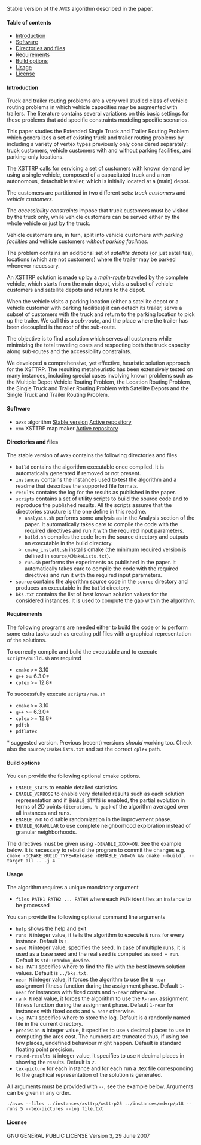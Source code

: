 Stable version of the `AVXS` algorithm described in the paper.

#### Table of contents
<!--ts-->
   * [Introduction](#introduction)
   * [Software](#software)
   * [Directories and files](#directories-and-files)
   * [Requirements](#requirements)
   * [Build options](#build-options)
   * [Usage](#usage)
   * [License](#license)
<!--te-->

#### Introduction
Truck and trailer routing problems are a very well studied class of vehicle routing problems in which vehicle capacities may be augmented with trailers. The literature contains several variations on this basic settings for these problems that add specific constraints modeling specific scenarios.


This paper studies the Extended Single Truck and Trailer Routing Problem which generalizes a set of existing truck and trailer routing problems by including a variety of vertex types previously only considered separately: truck customers, vehicle customers with and without parking facilities, and parking-only locations.


The XSTTRP calls for servicing a set of customers with known demand by using a single vehicle, composed of a capacitated truck and a non-autonomous, detachable trailer, which is initially located at a (main) depot.


The customers are partitioned in two different sets: *truck customers* and *vehicle customers*.


The *accessibility constraints* impose that truck customers must be visited by the truck only, while vehicle customers can be served either by the whole vehicle or just by the truck.


Vehicle customers are, in turn, split into vehicle customers *with parking facilities* and vehicle customers *without parking facilities*.


The problem contains an additional set of *satellite depots* (or just satellites), locations (which are not customers) where the trailer may be parked whenever necessary.


An XSTTRP solution is made up by a *main-route* traveled by the complete vehicle, which starts from the main depot, visits a subset of vehicle customers and satellite depots and returns to the depot.


When the vehicle visits a parking location (either a satellite depot or a vehicle customer with parking facilities) it can detach its trailer, serve a subset of customers with the truck and return to the parking location to pick up the trailer. We call this a *sub-route*, and the place where the trailer has been decoupled is the *root* of the sub-route.


The objective is to find a solution which serves all customers while minimizing the total traveling costs and respecting both the truck capacity along sub-routes and the accessibility constraints.


We developed a comprehensive, yet effective, heuristic solution approach for the XSTTRP. The resulting metaheuristic has been extensively tested on many instances, including special cases involving known problems such as the Multiple Depot Vehicle Routing Problem, the Location Routing Problem, the Single Truck and Trailer Routing Problem with Satellite Depots and the Single Truck and Trailer Routing Problem.

#### Software
- `avxs` algorithm [Stable version](https://github.com/acco93/avxs/archive/master.zip) [Active repository](#)
- `xmm` XSTTRP map maker [Active repository](https://github.com/acco93/xmm)

#### Directories and files
The stable version of `AVXS` contains the following directories and files
- `build` contains the algorithm executable once compiled. It is automatically generated if removed or not present.
- `instances` contains the instances used to test the algorithm and a readme that describes the supported file formats. 
- `results` contains the log for the results as published in the paper.
- `scripts` contains a set of utility scripts to build the source code and to reproduce the published results.
 All the scripts assume that the directories structure is the one define in this readme. 
  - `analysis.sh` performs some analysis as in the Analysis section of the paper. It automatically takes care to compile the code with the required directives and run it with the required input parameters.
  - `build.sh` compiles the code from the source directory and outputs an executable in the build directory.
  - `cmake_install.sh` installs cmake (the minimum required version is defined in `source/CMakeLists.txt`).
  - `run.sh` performs the experiments as published in the paper. It automatically takes care to compile the code with the required directives and run it with the required input parameters.
- `source` contains the algorithm source code in the `source` directory and produces an executable in the `build` directory.
- `bks.txt` contains the list of best known solution values for the considered instances. It is used to compute the gap within the algorithm.

#### Requirements
The following programs are needed either to build the code or to perform some extra tasks such as creating pdf files with a graphical representation of the solutions. 

To correctly compile and build the executable and to execute `scripts/build.sh` are required
- `cmake` >= 3.10
- `g++` >= 6.3.0*
- `cplex` >= 12.8*

To successfully execute `scripts/run.sh`
- `cmake` >= 3.10
- `g++` >= 6.3.0*
- `cplex` >= 12.8*
- `pdftk`
- `pdflatex`


\* suggested version. Previous (recent) versions *should* working too.
Check also the `source/CMakeLists.txt` and set the correct `cplex` path.

#### Build options
You can provide the following optional cmake options.
- `ENABLE_STATS` to enable detailed statistics.
- `ENABLE_VERBOSE` to enable very detailed results such as each solution representation and if `ENABLE_STATS` is enabled, the partial evolution in terms of 2D points `(iteration, % gap)` of the algorithm averaged over all instances and runs.
- `ENABLE_VND` to disable randomization in the improvement phase.
- `ENABLE_NGRANULAR` to use complete neighborhood exploration instead of granular neighborhoods.

The directives must be given using `-DENABLE_XXXX=ON`. See the example below.
It is necessary to rebuild the program to commit the changes e.g. `cmake -DCMAKE_BUILD_TYPE=Release -DENABLE_VND=ON && cmake --build . --target all -- -j 4`


#### Usage
The algorithm requires a unique mandatory argument
- `files PATH1 PATH2 ... PATHN` where each `PATH` identifies an instance to be processed

You can provide the following optional command line arguments
- `help` shows the help and exit
- `runs N` integer value, it tells the algorithm to execute `N` runs for every instance. Default is `1`.
- `seed N` integer value, specifies the seed. In case of multiple runs, it is used as a base seed and the real seed is computed as `seed + run`. Default is `std::random_device`.
- `bks PATH` specifies where to find the file with the best known solution values. Default is `../bks.txt`.
- `near N` integer value, it forces the algorithm to use the `N-near` assignment fitness function during the assignment phase. Default `1-near` for instances with fixed costs and `5-near` otherwise.
- `rank R` real value, it forces the algorithm to use the `R-rank` assignment fitness function during the assignment phase. Default `1-near` for instances with fixed costs and `5-near` otherwise.
- `log PATH` specifies where to store the log. Default is a randomly named file in the current directory.
- `precision N` integer value, it specifies to use `N` decimal places to use in computing the arcs cost. The numbers are truncated thus, if using too few places, undefined behaviour might happen. Default is standard floating point precision.
- `round-results N` integer value, it specifies to use `N` decimal places in showing the results. Default is `2`.
- `tex-picture` for each instance and for each run a .tex file corresponding to the graphical representation of the solution is generated.

All arguments must be provided with `--`, see the example below. Arguments can be given in any order.

`./avxs --files ../instances/xsttrp/xsttrp25 ../instances/mdvrp/p18 --runs 5 --tex-pictures --log file.txt`

#### License
GNU GENERAL PUBLIC LICENSE
Version 3, 29 June 2007
